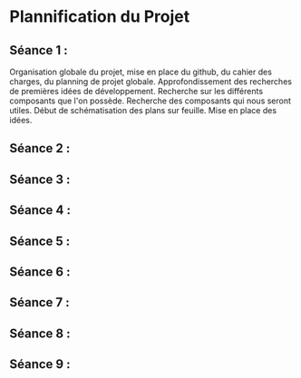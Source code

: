 # Plannification du Projet #

## Séance 1 : ##

<p> Organisation globale du projet, mise en place du github, du cahier des charges, du planning de projet globale. Approfondissement des recherches de premières idées de développement. Recherche sur les différents composants que l'on possède. Recherche des composants qui nous seront utiles. Début de schématisation des plans sur feuille. Mise en place des idées.

## Séance 2 : ##

## Séance 3 : ##

## Séance 4 : ##

## Séance 5 : ##

## Séance 6 : ##

## Séance 7 : ##

## Séance 8 : ##

## Séance 9 : ##
